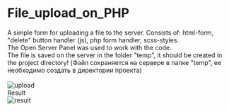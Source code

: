 # File_upload_on_PHP
A simple form for uploading a file to the server. Consists of: html-form, "delete" button handler (js), php form handler, scss-styles.
<br>
The Open Server Panel was used to work with the code.
<br>
The file is saved on the server in the folder "temp", it should be created in the project directory! (Файл сохраняется на сервере в папке "temp", ее необходимо создать в директории проекта)
<br>
<br>
![upload](https://user-images.githubusercontent.com/78618492/135505109-d2fa46b9-6654-4da0-9040-e97eb8b846a1.jpg)
<br>
Result
<br>
![result](https://user-images.githubusercontent.com/78618492/135505139-b1c0fd6f-f2b5-48f0-8454-40e548d49883.jpg)
<br>

